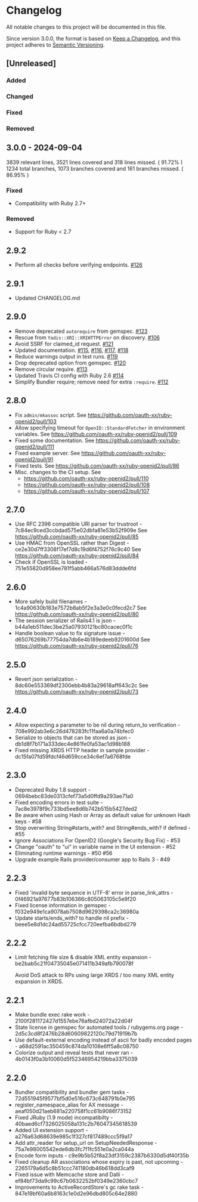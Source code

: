 # Changelog
All notable changes to this project will be documented in this file.

Since version 3.0.0, the format is based on [Keep a Changelog](https://keepachangelog.com/en/1.0.0/),
and this project adheres to [Semantic Versioning](https://semver.org/spec/v2.0.0.html).

## [Unreleased]
### Added
### Changed
### Fixed
### Removed

## 3.0.0 - 2024-09-04
3839 relevant lines, 3521 lines covered and 318 lines missed. ( 91.72% )
1234 total branches, 1073 branches covered and 161 branches missed. ( 86.95% )
### Fixed
- Compatibility with Ruby 2.7+
### Removed
- Support for Ruby < 2.7

## 2.9.2

* Perform all checks before verifying endpoints.
  [#126](https://github.com/oauth-xx/ruby-openid2/pull/126)

## 2.9.1

* Updated CHANGELOG.md

## 2.9.0

* Remove deprecated `autorequire` from gemspec.
  [#123](https://github.com/oauth-xx/ruby-openid2/pull/123)
* Rescue from `Yadis::XRI::XRIHTTPError` on discovery.
  [#106](https://github.com/oauth-xx/ruby-openid2/pull/106)
* Avoid SSRF for claimed_id request.
  [#121](https://github.com/oauth-xx/ruby-openid2/pull/121)
* Updated documentation.
  [#115](https://github.com/oauth-xx/ruby-openid2/pull/115), [#116](https://github.com/oauth-xx/ruby-openid2/pull/116), [#117](https://github.com/oauth-xx/ruby-openid2/pull/117), [#118](https://github.com/oauth-xx/ruby-openid2/pull/118)
* Reduce warnings output in test runs.
  [#119](https://github.com/oauth-xx/ruby-openid2/pull/119)
* Drop deprecated option from gemspec.
  [#120](https://github.com/oauth-xx/ruby-openid2/pull/120)
* Remove circular require.
  [#113](https://github.com/oauth-xx/ruby-openid2/pull/113)
* Updated Travis CI config with Ruby 2.6
  [#114](https://github.com/oauth-xx/ruby-openid2/pull/114)
* Simplify Bundler require; remove need for extra `:require`.
  [#112](https://github.com/oauth-xx/ruby-openid2/pull/112)

## 2.8.0

* Fix `admin/mkassoc` script.
  See https://github.com/oauth-xx/ruby-openid2/pull/103
* Allow specifying timeout for `OpenID::StandardFetcher` in environment variables.
  See https://github.com/oauth-xx/ruby-openid2/pull/109
* Fixed some documentation.
  See https://github.com/oauth-xx/ruby-openid2/pull/111
* Fixed example server.
  See https://github.com/oauth-xx/ruby-openid2/pull/91
* Fixed tests.
  See https://github.com/oauth-xx/ruby-openid2/pull/86
* Misc. changes to the CI setup.
  See
  - https://github.com/oauth-xx/ruby-openid2/pull/110
  - https://github.com/oauth-xx/ruby-openid2/pull/108
  - https://github.com/oauth-xx/ruby-openid2/pull/107

## 2.7.0

* Use RFC 2396 compatible URI parser for trustroot - 7c84ec9ced3ccbdad575e02dbfa81e53b52f909e
  See https://github.com/oauth-xx/ruby-openid2/pull/85
* Use HMAC from OpenSSL rather than Digest - ce2e30d7ff3308f17ef7d8c19d6f4752f76c9c40
  See https://github.com/oauth-xx/ruby-openid2/pull/84
* Check if OpenSSL is loaded - 751e55820d958ee781f5abb466a576d83ddde6fd

## 2.6.0

* More safely build filenames - 1c4a90630b183e7572b8ab5f2e3a3e0c0fecd2c7
  See https://github.com/oauth-xx/ruby-openid2/pull/80
* The session serializer of Rails4.1 is json - b44a1eb511dec3be25a07930121bc80cacec0f1c
* Handle boolean value to fix signature issue - d65076269b77754da7db6e4b189edeeb9201600d
  See https://github.com/oauth-xx/ruby-openid2/pull/76

## 2.5.0

* Revert json serialization - 8dc60e553369df2300ebb4b83a29618aff643c2c
  See https://github.com/oauth-xx/ruby-openid2/pull/73

## 2.4.0

* Allow expecting a parameter to be nil during return_to verification - 708e992ab3e6c26d478283fc11faa6a0a74bfec0
* Serialize to objects that can be stored as json - db1d8f7b171a333dec4e861fe0fa53ac1d98b188
* Fixed missing XRDS HTTP header in sample provider - dc15fa07fd59fdcf46d659cce34c6ef7a6768fde

## 2.3.0

* Deprecated Ruby 1.8 support - 0694bebc83de0313cfef73a5d0ffd9a293ae71a0
* Fixed encoding errors in test suite - 7ac8e3978f9c733bd5ee8d6b742b515b5427ded2
* Be aware when using Hash or Array as default value for unknown Hash keys - #58
* Stop overwriting String#starts_with? and String#ends_with? if defined - #55
* Ignore Associations For OpenID2 (Google's Security Bug Fix) - #53
* Change "oauth" to "ui" in variable name in the UI extension - #52
* Eliminating runtime warnings - #50 #56
* Upgrade example Rails provider/consumer app to Rails 3 - #49

## 2.2.3

* Fixed 'invalid byte sequence in UTF-8' error in parse_link_attrs - 0f46921a97677b83b106366c805063105c5e9f20
* Fixed license information in gemspec - f032e949e1ca9078ab7508d9629398ca2c36980a
* Update starts/ends_with? to handle nil prefix - beee5e8d1dc24ad55725cfcc720eefba6bdbd279

## 2.2.2

* Limit fetching file size & disable XML entity expansion - be2bab5c21f04735045e071411b349afb790078f

  Avoid DoS attack to RPs using large XRDS / too many XML entity expansion in XRDS.

## 2.2.1

* Make bundle exec rake work - 2100f281172427d1557ebe76afbd24072a22d04f
* State license in gemspec for automated tools / rubygems.org page - 2d5c3cd8f2476b28d60609822120c79d71919b7b
* Use default-external encoding instead of ascii for badly encoded pages - a68d2591ac350459c874da10108e6ff5a8c08750
* Colorize output and reveal tests that never ran - 4b0143f0a3b10060d5f52346954219bba3375039

## 2.2.0

* Bundler compatibility and bundler gem tasks - 72d551945f9577bf5d0e516c673c648791b0e795
* register_namespace_alias for AX message - aeaf050d21aeb681a220758f1cc61b9086f73152
* Fixed JRuby (1.9 mode) incompatibilty - 40baed6cf7326025058a131c2b76047345618539
* Added UI extension support - a276a63d68639e985c1f327cf817489ccc5f9a17
* Add attr_reader for setup_url on SetupNeededResponse - 75a7e98005542ede6db3fc7f1fc551e0a2ca044a
* Encode form inputs - c9e9b5b52f8a23df3159c2387b6330d5df40f35b
* Fixed cleanup AR associations whose expiry is past, not upcoming - 2265179a6d5c8b51ccc741180db46b618dd3caf9
* Fixed issue with Memcache store and Dalli - ef84bf73da9c99c67b0632252bf0349e2360cbc7
* Improvements to ActiveRecordStore's gc rake task - 847e19bf60a6b8163c1e0d2e96dbd805c64e2880
